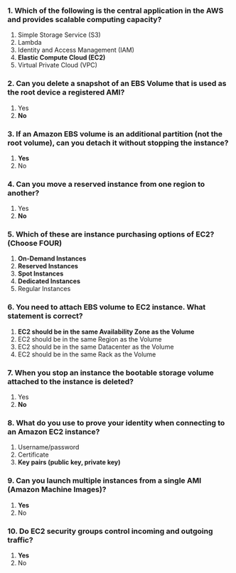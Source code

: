 ### 1. Which of the following is the central application in the AWS and provides scalable computing capacity?
1. Simple Storage Service (S3)
2. Lambda
3. Identity and Access Management (IAM)
4. **Elastic Compute Cloud (EC2)**
5. Virtual Private Cloud (VPC)

### 2. Can you delete a snapshot of an EBS Volume that is used as the root device a registered AMI?
1. Yes
2. **No**

### 3. If an Amazon EBS volume is an additional partition (not the root volume), can you detach it without stopping the instance?
1. **Yes**
2. No

### 4. Can you move a reserved instance from one region to another?
1. Yes
2. **No**

### 5. Which of these are instance purchasing options of EC2? (Choose FOUR)
1. **On-Demand Instances**
2. **Reserved Instances**
3. **Spot Instances**
4. **Dedicated Instances**
5. Regular Instances

### 6. You need to attach EBS volume to EC2 instance. What statement is correct?
1. **EC2 should be in the same Availability Zone as the Volume**
2. EC2 should be in the same Region as the Volume
3. EC2 should be in the same Datacenter as the Volume
4. EC2 should be in the same Rack as the Volume

### 7. When you stop an instance the bootable storage volume attached to the instance is deleted?
1. Yes
2. **No**

### 8. What do you use to prove your identity when connecting to an Amazon EC2 instance?
1. Username/password
2. Certificate
3. **Key pairs (public key, private key)**

### 9. Can you launch multiple instances from a single AMI (Amazon Machine Images)?
1. **Yes**
2. No

### 10. Do EC2 security groups control incoming and outgoing traffic?
1. **Yes**
2. No
